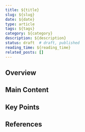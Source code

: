```yaml
---
title: ${title}
slug: ${slug}
date: ${date}
type: article
tags: ${tags}
category: ${category}
description: ${description}
status: draft  # draft, published
reading_time: ${reading_time}
related_posts: []
---
```


## Overview

## Main Content

## Key Points

## References